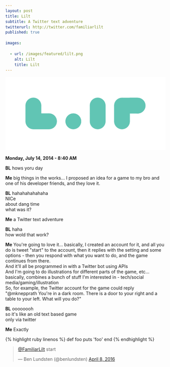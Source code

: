 ```yaml
---
layout: post
title: Lilt
subtitle: A Twitter text adventure
twitterurl: http://twitter.com/familiarlilt
published: true

images:

  - url: /images/featured/lilt.png
    alt: Lilt
    title: Lilt
---
```


<img class="aligncenter" src="/images/lilt/logo.png" alt="lilt" />

<p><b>Monday, July 14, 2014 - 8:40 AM</b></p>

<p><b class="chat bl">BL</b> hows yoru day</p>
<p><b class="chat">Me</b> big things in the works... I proposed an idea for a game to my bro and one of his developer friends, and they love it.</p>
<p><b class="chat bl">BL</b> hahahahahahaha<br/>
NICe<br/>
about dang time<br/>
what was it?</p>
<p><b class="chat">Me</b> a Twitter text adventure</p>
<p><b class="chat bl">BL</b> haha<br/>
how wold that work?</p>
<p><b class="chat">Me</b> You're going to love it... basically, I created an account for it, and all you do is tweet "start" to the account, then it replies with the setting and some options - then you respond with what you want to do, and the game continues from there.<br/>
And it'll all be programmed in with a Twitter bot using APIs<br/>
And I'm going to do illustrations for different parts of the game, etc...<br/>
basically, combines a bunch of stuff I'm interested in - tech/social media/gaming/illustration<br/>
So, for example, the Twitter account for the game could reply "@mknepprath You're in a dark room. There is a door to your right and a table to your left. What will you do?"</p>
<p><b class="chat bl">BL</b> oooooooh<br/>
so it's like an old text based game<br/>
only via twitter</p>
<p><b class="chat">Me</b> Exactly</p>

{% highlight ruby linenos %}
def foo
  puts 'foo'
end
{% endhighlight %}

<blockquote class="twitter-tweet" data-lang="en"><p lang="en" dir="ltr"><a href="https://twitter.com/FamiliarLilt">@FamiliarLilt</a> start</p>&mdash; Ben Lundsten (@benlundsten) <a href="https://twitter.com/benlundsten/status/718457134485082114">April 8, 2016</a></blockquote>
